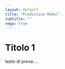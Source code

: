 ```yaml
---
layout: default
title: "Predictive Model"
subtitle: ""
vega: true
---
```


# Titolo 1
testo di prova....



